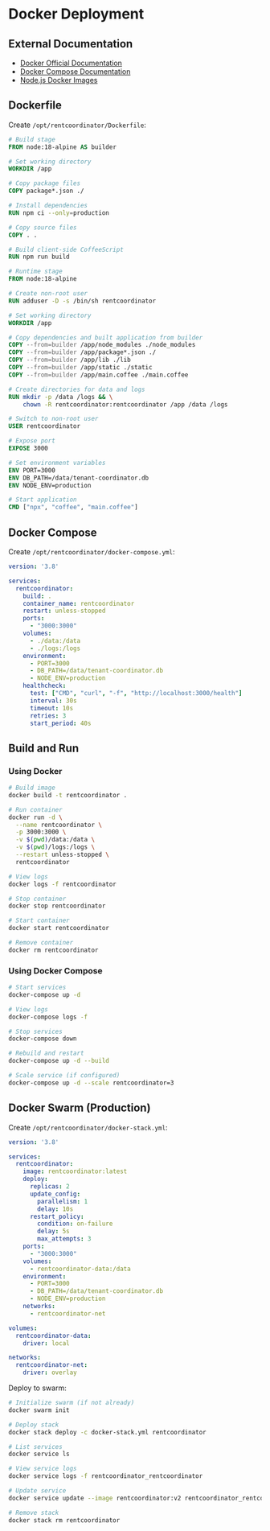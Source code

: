 # Docker Deployment

## External Documentation

- [Docker Official Documentation](https://docs.docker.com/)
- [Docker Compose Documentation](https://docs.docker.com/compose/)
- [Node.js Docker Images](https://hub.docker.com/_/node)

## Dockerfile

Create `/opt/rentcoordinator/Dockerfile`:

```dockerfile
# Build stage
FROM node:18-alpine AS builder

# Set working directory
WORKDIR /app

# Copy package files
COPY package*.json ./

# Install dependencies
RUN npm ci --only=production

# Copy source files
COPY . .

# Build client-side CoffeeScript
RUN npm run build

# Runtime stage
FROM node:18-alpine

# Create non-root user
RUN adduser -D -s /bin/sh rentcoordinator

# Set working directory
WORKDIR /app

# Copy dependencies and built application from builder
COPY --from=builder /app/node_modules ./node_modules
COPY --from=builder /app/package*.json ./
COPY --from=builder /app/lib ./lib
COPY --from=builder /app/static ./static
COPY --from=builder /app/main.coffee ./main.coffee

# Create directories for data and logs
RUN mkdir -p /data /logs && \
    chown -R rentcoordinator:rentcoordinator /app /data /logs

# Switch to non-root user
USER rentcoordinator

# Expose port
EXPOSE 3000

# Set environment variables
ENV PORT=3000
ENV DB_PATH=/data/tenant-coordinator.db
ENV NODE_ENV=production

# Start application
CMD ["npx", "coffee", "main.coffee"]
```

## Docker Compose

Create `/opt/rentcoordinator/docker-compose.yml`:

```yaml
version: '3.8'

services:
  rentcoordinator:
    build: .
    container_name: rentcoordinator
    restart: unless-stopped
    ports:
      - "3000:3000"
    volumes:
      - ./data:/data
      - ./logs:/logs
    environment:
      - PORT=3000
      - DB_PATH=/data/tenant-coordinator.db
      - NODE_ENV=production
    healthcheck:
      test: ["CMD", "curl", "-f", "http://localhost:3000/health"]
      interval: 30s
      timeout: 10s
      retries: 3
      start_period: 40s
```

## Build and Run

### Using Docker

```bash
# Build image
docker build -t rentcoordinator .

# Run container
docker run -d \
  --name rentcoordinator \
  -p 3000:3000 \
  -v $(pwd)/data:/data \
  -v $(pwd)/logs:/logs \
  --restart unless-stopped \
  rentcoordinator

# View logs
docker logs -f rentcoordinator

# Stop container
docker stop rentcoordinator

# Start container
docker start rentcoordinator

# Remove container
docker rm rentcoordinator
```

### Using Docker Compose

```bash
# Start services
docker-compose up -d

# View logs
docker-compose logs -f

# Stop services
docker-compose down

# Rebuild and restart
docker-compose up -d --build

# Scale service (if configured)
docker-compose up -d --scale rentcoordinator=3
```

## Docker Swarm (Production)

Create `/opt/rentcoordinator/docker-stack.yml`:

```yaml
version: '3.8'

services:
  rentcoordinator:
    image: rentcoordinator:latest
    deploy:
      replicas: 2
      update_config:
        parallelism: 1
        delay: 10s
      restart_policy:
        condition: on-failure
        delay: 5s
        max_attempts: 3
    ports:
      - "3000:3000"
    volumes:
      - rentcoordinator-data:/data
    environment:
      - PORT=3000
      - DB_PATH=/data/tenant-coordinator.db
      - NODE_ENV=production
    networks:
      - rentcoordinator-net

volumes:
  rentcoordinator-data:
    driver: local

networks:
  rentcoordinator-net:
    driver: overlay
```

Deploy to swarm:

```bash
# Initialize swarm (if not already)
docker swarm init

# Deploy stack
docker stack deploy -c docker-stack.yml rentcoordinator

# List services
docker service ls

# View service logs
docker service logs -f rentcoordinator_rentcoordinator

# Update service
docker service update --image rentcoordinator:v2 rentcoordinator_rentcoordinator

# Remove stack
docker stack rm rentcoordinator
```